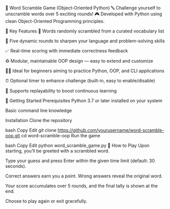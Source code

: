 🧩 Word Scramble Game (Object-Oriented Python)
🔤 Challenge yourself to unscramble words over 5 exciting rounds!
🎮 Developed with Python using clean Object-Oriented Programming principles.

📌 Key Features
🔀 Words randomly scrambled from a curated vocabulary list

🧠 Five dynamic rounds to sharpen your language and problem-solving skills

✅ Real-time scoring with immediate correctness feedback

♻️ Modular, maintainable OOP design — easy to extend and customize

👩‍💻 Ideal for beginners aiming to practice Python, OOP, and CLI applications

⏰ Optional timer to enhance challenge (built-in, easy to enable/disable)

🔄 Supports replayability to boost continuous learning

🚀 Getting Started
Prerequisites
Python 3.7 or later installed on your system

Basic command line knowledge

Installation
Clone the repository

bash
Copy
Edit
git clone https://github.com/yourusername/word-scramble-oop.git
cd word-scramble-oop
Run the game

bash
Copy
Edit
python word_scramble_game.py
🎯 How to Play
Upon starting, you’ll be greeted with a scrambled word.

Type your guess and press Enter within the given time limit (default: 30 seconds).

Correct answers earn you a point. Wrong answers reveal the original word.

Your score accumulates over 5 rounds, and the final tally is shown at the end.

Choose to play again or exit gracefully.
